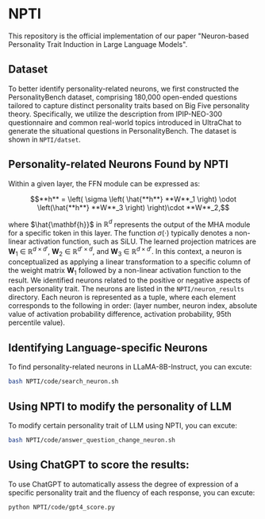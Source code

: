 # NPTI
This repository is the official implementation of our paper "Neuron-based Personality Trait Induction in Large Language Models".
## Dataset
To better identify personality-related neurons, we first constructed the PersonalityBench dataset, comprising 180,000 open-ended questions tailored to capture distinct personality traits based on Big Five personality theory. Specifically, we utilize the description from IPIP-NEO-300 questionnaire and common real-world topics introduced in UltraChat to generate the situational questions in PersonalityBench. The dataset is shown in `NPTI/datset`. 
## Personality-related Neurons Found by NPTI
Within a given layer, the FFN module can be expressed as:

$$**h** = \left( \sigma \left( \hat{**h**} **W**_1 \right) \odot \left(\hat{**h**} **W**_3 \right) \right)\cdot **W**_2,$$

where $\hat{\mathbf{h}}$ in $\mathbb{R}^{d}$ represents the output of the MHA module for a specific token in this layer. The function $\sigma(\cdot)$ typically denotes a non-linear activation function, such as SiLU. The learned projection matrices are $\mathbf{W}_1$ $\in$ $\mathbb{R}^{d \times d'}$, $\mathbf{W}_2$ $\in$ $\mathbb{R}^{d' \times d}$, and $\mathbf{W}_3$ $\in$ $\mathbb{R}^{d \times d'}$. In this context, a neuron is conceptualized as applying a linear transformation to a specific column of the weight matrix $\mathbf{W}_1$ followed by a non-linear activation function to the result. We identified neurons related to the positive or negative aspects of each personality trait. The neurons are listed in the `NPTI/neuron_results` directory. Each neuron is represented as a tuple, where each element corresponds to the following in order: (layer number, neuron index, absolute value of activation probability difference, activation probability, 95th percentile value).
## Identifying Language-specific Neurons
To find personality-related neurons in LLaMA-8B-Instruct, you can excute:
```bash
bash NPTI/code/search_neuron.sh
```
## Using NPTI to modify the personality of LLM
To modify certain personality trait of LLM using NPTI, you can excute:  
```bash
bash NPTI/code/answer_question_change_neuron.sh
```
## Using ChatGPT to score the results:
To use ChatGPT to automatically assess the degree of expression of a specific personality trait and the fluency of each response, you can excute: 
```bash
python NPTI/code/gpt4_score.py
```
